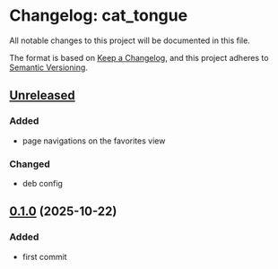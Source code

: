 # Changelog: cat_tongue

All notable changes to this project will be documented in this file.

The format is based on [Keep a Changelog](https://keepachangelog.com/en/1.0.0/),
and this project adheres to [Semantic Versioning](https://semver.org/spec/v2.0.0.html).

## [Unreleased]
### Added
- page navigations on the favorites view

### Changed
- deb config

## [0.1.0] (2025-10-22)
### Added
* first commit

[Unreleased]: https://github.com/aki-akaguma/cat_tongue/compare/v0.1.0..HEAD
[0.1.0]: https://github.com/aki-akaguma/cat_tongue/releases/tag/v0.1.0
